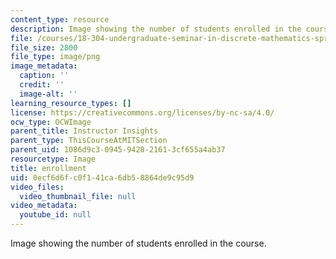 ```yaml
---
content_type: resource
description: Image showing the number of students enrolled in the course.
file: /courses/18-304-undergraduate-seminar-in-discrete-mathematics-spring-2015/0ecf6d6fc0f141ca6db58864de9c95d9_45.png
file_size: 2800
file_type: image/png
image_metadata:
  caption: ''
  credit: ''
  image-alt: ''
learning_resource_types: []
license: https://creativecommons.org/licenses/by-nc-sa/4.0/
ocw_type: OCWImage
parent_title: Instructor Insights
parent_type: ThisCourseAtMITSection
parent_uid: 1086d9c3-0945-9428-2161-3cf655a4ab37
resourcetype: Image
title: enrollment
uid: 0ecf6d6f-c0f1-41ca-6db5-8864de9c95d9
video_files:
  video_thumbnail_file: null
video_metadata:
  youtube_id: null
---
```

Image showing the number of students enrolled in the course.